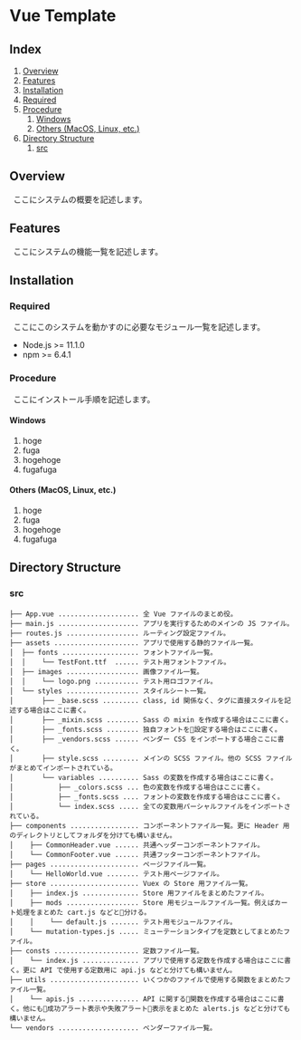 # Vue Template

## Index
1. [Overview](#overview)
1. [Features](#features)
1. [Installation](#installation)
1. [Required](#required)
1. [Procedure](#procedure)
    1. [Windows](#windows)
    1. [Others (MacOS, Linux, etc.)](#others-macos-linux-etc)
1. [Directory Structure](#directory-structure)
    1. [src](#src)


## Overview
&ensp;ここにシステムの概要を記述します。

## Features
&ensp;ここにシステムの機能一覧を記述します。

## Installation

### Required
&ensp;ここにこのシステムを動かすのに必要なモジュール一覧を記述します。
- Node.js >= 11.1.0
- npm >= 6.4.1

### Procedure
&ensp;ここにインストール手順を記述します。

#### Windows
1. hoge
1. fuga
1. hogehoge
1. fugafuga

#### Others (MacOS, Linux, etc.)
1. hoge
1. fuga
1. hogehoge
1. fugafuga

## Directory Structure

### src

```
├── App.vue .................... 全 Vue ファイルのまとめ役。  
├── main.js .................... アプリを実行するためのメインの JS ファイル。  
├── routes.js .................. ルーティング設定ファイル。  
├── assets ..................... アプリで使用する静的ファイル一覧。  
│  ├── fonts ................... フォントファイル一覧。  
│  │    └── TestFont.ttf  ...... テスト用フォントファイル。  
│  ├── images .................. 画像ファイル一覧。  
│  │    └── logo.png ........... テスト用ロゴファイル。  
│  └── styles .................. スタイルシート一覧。  
│       ├── _base.scss ......... class, id 関係なく、タグに直接スタイルを記述する場合はここに書く。  
│       ├── _mixin.scss ........ Sass の mixin を作成する場合はここに書く。  
│       ├── _fonts.scss ........ 独自フォントを設定する場合はここに書く。  
│       ├── _vendors.scss ...... ベンダー CSS をインポートする場合ここに書く。  
│       ├── style.scss ......... メインの SCSS ファイル。他の SCSS ファイルがまとめてインポートされている。  
│       └── variables .......... Sass の変数を作成する場合はここに書く。  
│           ├── _colors.scss ... 色の変数を作成する場合はここに書く。  
│           ├── _fonts.scss .... フォントの変数を作成する場合はここに書く。  
│           └── index.scss ..... 全ての変数用パーシャルファイルをインポートされている。  
├── components ................. コンポーネントファイル一覧。更に Header 用のディレクトリとしてフォルダを分けても構いません。  
│    ├── CommonHeader.vue ...... 共通ヘッダーコンポーネントファイル。  
│    └── CommonFooter.vue ...... 共通フッターコンポーネントファイル。  
├── pages ...................... ページファイル一覧。  
│    └── HelloWorld.vue ........ テスト用ページファイル。  
├── store ...................... Vuex の Store 用ファイル一覧。  
│    ├── index.js .............. Store 用ファイルをまとめたファイル。  
│    ├── mods .................. Store 用モジュールファイル一覧。例えばカート処理をまとめた cart.js などと分ける。  
│    │    └── default.js ....... テスト用モジュールファイル。  
│    └── mutation-types.js ..... ミューテーションタイプを定数としてまとめたファイル。  
├── consts ..................... 定数ファイル一覧。  
│    └── index.js .............. アプリで使用する定数を作成する場合はここに書く。更に API で使用する定数用に api.js などと分けても構いません。  
├── utils ...................... いくつかのファイルで使用する関数をまとめたファイル一覧。  
│    └── apis.js ............... API に関する関数を作成する場合はここに書く。他にも成功アラート表示や失敗アラート表示をまとめた alerts.js などと分けても構いません。  
└── vendors .................... ベンダーファイル一覧。  
```
